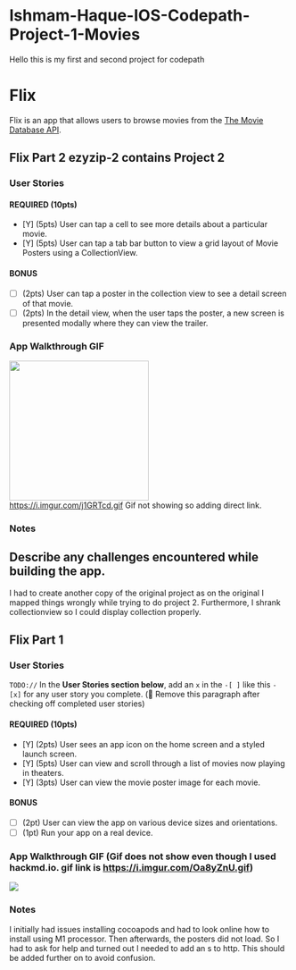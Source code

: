 # Ishmam-Haque-IOS-Codepath-Project-1-Movies
Hello this is my first and second project for codepath
# Flix
Flix is an app that allows users to browse movies from the [The Movie Database API](http://docs.themoviedb.apiary.io/#).
## Flix Part 2 ezyzip-2 contains Project 2 

### User Stories

#### REQUIRED (10pts)
- [Y] (5pts) User can tap a cell to see more details about a particular movie.
- [Y] (5pts) User can tap a tab bar button to view a grid layout of Movie Posters using a CollectionView.

#### BONUS
- [ ] (2pts) User can tap a poster in the collection view to see a detail screen of that movie.
- [ ] (2pts) In the detail view, when the user taps the poster, a new screen is presented modally where they can view the trailer.

### App Walkthrough GIF
<img src="https://i.imgur.com/j1GRTcd.gif" width=250><br>
https://i.imgur.com/j1GRTcd.gif
Gif not showing so adding direct link.
### Notes
Describe any challenges encountered while building the app.
---
I had to create another copy of the original project as on the original I mapped things wrongly while trying to do project 2. Furthermore, I shrank collectionview so I could display collection properly.
## Flix Part 1

### User Stories
`TODO://` In the **User Stories section below**, add an `x` in the `-[ ]` like this `- [x]` for any user story you complete. (🚫 Remove this paragraph after checking off completed user stories)

#### REQUIRED (10pts)
- [Y] (2pts) User sees an app icon on the home screen and a styled launch screen.
- [Y] (5pts) User can view and scroll through a list of movies now playing in theaters.
- [Y] (3pts) User can view the movie poster image for each movie.

#### BONUS
- [ ] (2pt) User can view the app on various device sizes and orientations.
- [ ] (1pt) Run your app on a real device.

### App Walkthrough GIF (Gif does not show even though I used hackmd.io. gif link is https://i.imgur.com/Oa8yZnU.gif)
![](https://i.imgur.com/Oa8yZnU.gif)




### Notes
I initially had issues installing cocoapods and had to look online how to install using M1 processor. Then afterwards, the posters did not load. So I had to ask for help and turned out I needed to add an s to http. This should be added further on to avoid confusion.
